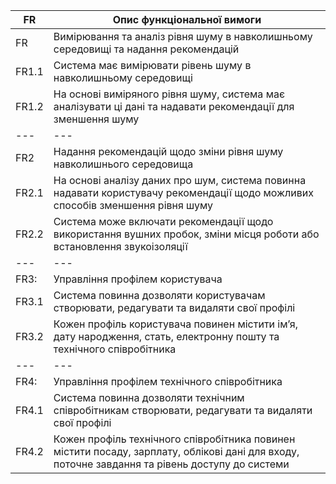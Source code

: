 | FR | Опис функціональної вимоги |
| --- | --- |
| FR | Вимірювання та аналіз рівня шуму в навколишньому середовищі та надання рекомендацій |
| FR1.1 | Система має вимірювати рівень шуму в навколишньому середовищі |
| FR1.2 | На основі виміряного рівня шуму, система має аналізувати ці дані та надавати рекомендації для зменшення шуму |
| --- | --- |
| FR2 | Надання рекомендацій щодо зміни рівня шуму навколишнього середовища |
| FR2.1 | На основі аналізу даних про шум, система повинна надавати користувачу рекомендації щодо можливих способів зменшення рівня шуму |
| FR2.2 | Система може включати рекомендації щодо використання вушних пробок, зміни місця роботи або встановлення звукоізоляції |
| --- | --- |
|FR3:| Управління профілем користувача|
|FR3.1|Система повинна дозволяти користувачам створювати, редагувати та видаляти свої профілі|
|FR3.2|Кожен профіль користувача повинен містити ім’я, дату народження, стать, електронну пошту та технічного співробітника|
| --- | --- |
|FR4:| Управління профілем технічного співробітника|
|FR4.1|Система повинна дозволяти технічним співробітникам створювати, редагувати та видаляти свої профілі|
|FR4.2|Кожен профіль технічного співробітника повинен містити посаду, зарплату, облікові дані для входу, поточне завдання та рівень доступу до системи|


